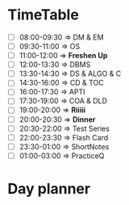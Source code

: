 # TimeTable
- [ ] 08:00-09:30  => DM & EM         
- [ ] 09:30-11:00  => OS              
- [ ] 11:00-12:00  => **Freshen Up**  
- [ ] 12:00-13:30  => DBMS            
- [ ] 13:30-14:30  => DS & ALGO & C   
- [ ] 14:30-16:00  => CD & TOC        
- [ ] 16:00-17:30  => APTI            
- [ ] 17:30-19:00  => COA & DLD       
- [ ] 19:00-20:00  => **Riiiii**      
- [ ] 20:00-20:30  => **Dinner**      
- [ ] 20:30-22:00  => Test Series     
- [ ] 22:00-23:30  => Flash Card      
- [ ] 23:30-01:00  => ShortNotes      
- [ ] 01:00-03:00  => PracticeQ       

# Day planner
